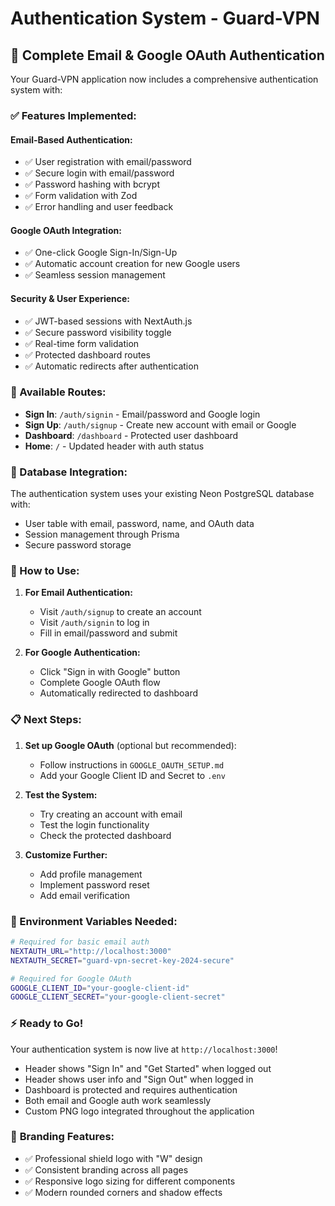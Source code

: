 # Authentication System - Guard-VPN

## 🔐 Complete Email & Google OAuth Authentication

Your Guard-VPN application now includes a comprehensive authentication system with:

### ✅ Features Implemented:

#### **Email-Based Authentication:**
- ✅ User registration with email/password
- ✅ Secure login with email/password
- ✅ Password hashing with bcrypt
- ✅ Form validation with Zod
- ✅ Error handling and user feedback

#### **Google OAuth Integration:**
- ✅ One-click Google Sign-In/Sign-Up
- ✅ Automatic account creation for new Google users
- ✅ Seamless session management

#### **Security & User Experience:**
- ✅ JWT-based sessions with NextAuth.js
- ✅ Secure password visibility toggle
- ✅ Real-time form validation
- ✅ Protected dashboard routes
- ✅ Automatic redirects after authentication

### 🎯 Available Routes:

- **Sign In**: `/auth/signin` - Email/password and Google login
- **Sign Up**: `/auth/signup` - Create new account with email or Google
- **Dashboard**: `/dashboard` - Protected user dashboard
- **Home**: `/` - Updated header with auth status

### 🔧 Database Integration:

The authentication system uses your existing Neon PostgreSQL database with:
- User table with email, password, name, and OAuth data
- Session management through Prisma
- Secure password storage

### 🚀 How to Use:

1. **For Email Authentication:**
   - Visit `/auth/signup` to create an account
   - Visit `/auth/signin` to log in
   - Fill in email/password and submit

2. **For Google Authentication:**
   - Click "Sign in with Google" button
   - Complete Google OAuth flow
   - Automatically redirected to dashboard

### 📋 Next Steps:

1. **Set up Google OAuth** (optional but recommended):
   - Follow instructions in `GOOGLE_OAUTH_SETUP.md`
   - Add your Google Client ID and Secret to `.env`

2. **Test the System:**
   - Try creating an account with email
   - Test the login functionality
   - Check the protected dashboard

3. **Customize Further:**
   - Add profile management
   - Implement password reset
   - Add email verification

### 🔑 Environment Variables Needed:

```bash
# Required for basic email auth
NEXTAUTH_URL="http://localhost:3000"
NEXTAUTH_SECRET="guard-vpn-secret-key-2024-secure"

# Required for Google OAuth
GOOGLE_CLIENT_ID="your-google-client-id"
GOOGLE_CLIENT_SECRET="your-google-client-secret"
```

### ⚡ Ready to Go!

Your authentication system is now live at `http://localhost:3000`! 

- Header shows "Sign In" and "Get Started" when logged out
- Header shows user info and "Sign Out" when logged in  
- Dashboard is protected and requires authentication
- Both email and Google auth work seamlessly
- Custom PNG logo integrated throughout the application

### 🎨 **Branding Features:**
- ✅ Professional shield logo with "W" design
- ✅ Consistent branding across all pages
- ✅ Responsive logo sizing for different components
- ✅ Modern rounded corners and shadow effects

 